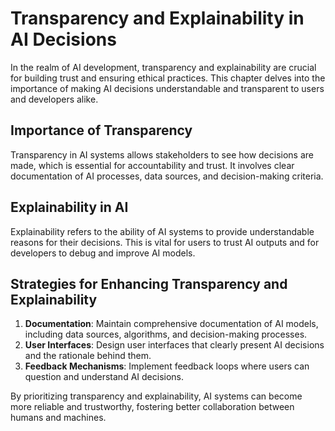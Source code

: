 # Transparency and Explainability in AI Decisions

In the realm of AI development, transparency and explainability are crucial for building trust and ensuring ethical practices. This chapter delves into the importance of making AI decisions understandable and transparent to users and developers alike.

## Importance of Transparency

Transparency in AI systems allows stakeholders to see how decisions are made, which is essential for accountability and trust. It involves clear documentation of AI processes, data sources, and decision-making criteria.

## Explainability in AI

Explainability refers to the ability of AI systems to provide understandable reasons for their decisions. This is vital for users to trust AI outputs and for developers to debug and improve AI models.

## Strategies for Enhancing Transparency and Explainability

1. **Documentation**: Maintain comprehensive documentation of AI models, including data sources, algorithms, and decision-making processes.
2. **User Interfaces**: Design user interfaces that clearly present AI decisions and the rationale behind them.
3. **Feedback Mechanisms**: Implement feedback loops where users can question and understand AI decisions.

By prioritizing transparency and explainability, AI systems can become more reliable and trustworthy, fostering better collaboration between humans and machines.
